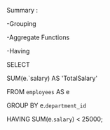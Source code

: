 Summary : 

-Grouping

-Aggregate Functions

-Having

SELECT

SUM(e.`salary) AS 'TotalSalary'

FROM `employees` AS e

GROUP BY e.`department_id`

HAVING SUM(e.`salary`) < 25000;
